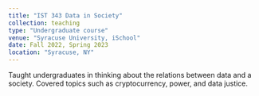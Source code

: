 ```yaml
---
title: "IST 343 Data in Society"
collection: teaching
type: "Undergraduate course"
venue: "Syracuse University, iSchool"
date: Fall 2022, Spring 2023
location: "Syracuse, NY"
---
```

Taught undergraduates in thinking about the relations between data and a society. Covered topics such as cryptocurrency, power, and data justice.
